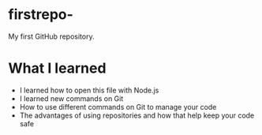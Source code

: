 # firstrepo-
My first GitHub repository. 
# What I learned
 - I learned how to open this file with Node.js
 - I learned new commands on Git 
 - How to use different commands on Git to manage your code
 - The advantages of using repositories and how that help keep your code safe
